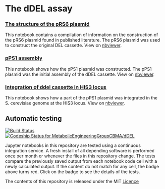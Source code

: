 # The dDEL assay

### [The structure of the pRS6 plasmid](The_structure_of_the_pRS6_plasmid_used_in_the_del_assay.ipynb)

This notebook contains a compilation of information on the construction of the pRS6 plasmid found in published literature.
The pRS6 plasmid was used to construct the original DEL cassette. View on [nbviewer](https://nbviewer.jupyter.org/github/MetabolicEngineeringGroupCBMA/dDEL/blob/master/The_structure_of_the_pRS6_plasmid_used_in_the_del_assay.ipynb).

### [pPS1 assembly](pPS1_assembly.ipynb)

This notebook shows how the pPS1 plasmid was constructed. The pPS1 plasmid was the initial assembly of the dDEL cassette. View on [nbviewer](https://nbviewer.jupyter.org/github/MetabolicEngineeringGroupCBMA/dDEL/blob/master/pPS1_assembly.ipynb).

### [Integration of ddel cassette in HIS3 locus](Integration_of_ddel_in_HIS3_locus.ipynb)

This notebook shows how a part of the pPS1 plasmid was integrated in the S. cerevisiae genome at the HIS3 locus.
View on [nbviewer](https://nbviewer.jupyter.org/github/MetabolicEngineeringGroupCBMA/dDEL/blob/master/Integration_of_ddel_in_HIS3_locus.ipynb).

## Automatic testing

[![Build Status](https://travis-ci.org/MetabolicEngineeringGroupCBMA/dDEL.svg?branch=master)](https://travis-ci.org/MetabolicEngineeringGroupCBMA/dDEL)
[ ![Codeship Status for MetabolicEngineeringGroupCBMA/dDEL](https://app.codeship.com/projects/baa24440-c327-0135-9197-5691d0f358d5/status?branch=master)](https://app.codeship.com/projects/260680)

Jupyter notebooks in this repository are tested using a continuous integration service.
A fresh install of all depending software is performed once per month or whenever the files in this repository change.
The tests compare the previously saved output from each notebook code cell with a newly calculated output. 
If the content do not match for any cell, the badge above turns red. 
Click on the badge to see the details of the tests.

The contents of this repository is released under the MIT [Licence](Licence.md)
